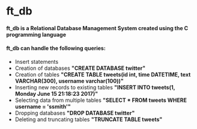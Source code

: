 # ft_db
#### ft_db is a Relational Database Management System created using the C programming language
#### ft_db can handle the following queries:
* Insert statements
* Creation of databases **"CREATE DATABASE twitter"**
* Creation of tables **"CREATE TABLE tweets(id int, time DATETIME, text VARCHAR(300), username varchar(100))"**
* Inserting new records to existing tables **"INSERT INTO tweets(1, Monday June 15 21:18:23 2017)"**
* Selecting data from multiple tables **"SELECT * FROM tweets WHERE username = 'ssmith'"**
* Dropping databases **"DROP DATABASE twitter"**
* Deleting and truncating tables **"TRUNCATE TABLE tweets"**
